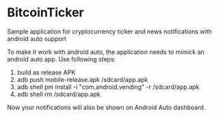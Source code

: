 # BitcoinTicker
Sample application for cryptocurrency ticker and news notifications with android auto support

To make it work with android auto, the application needs to mimick an android auto app. Use following steps:

1) build as release APK
2) adb push mobile-release.apk /sdcard/app.apk
3) adb shell pm install -i "com.android.vending" -r /sdcard/app.apk
4) adb shell rm /sdcard/app.apk

Now your notifications will also be shown on Android Auto dashboard.
